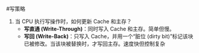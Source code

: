 #写策略  
1. 当 CPU 执行写操作时，如何更新 Cache 和主存？ 
	*   **写直通 (Write-Through)**：同时写入 Cache 和主存。简单但慢。
	*   **写回 (Write-Back)**：只写入 Cache，并用一个“脏位 (dirty bit)”标记该块已被修改。当该块被替换时，才写回主存。速度快但控制复杂 